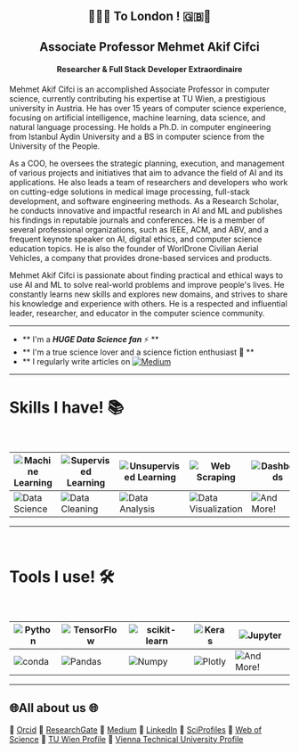 <h2 align="center"> 🌟🇬🇧 To London ! 🇬🇧🌟 </h2>
<h2 align="center">  Associate Professor Mehmet Akif Cifci  </h2>
<h4 align="center"> Researcher & Full Stack Developer Extraordinaire </h4>

Mehmet Akif Cifci is an accomplished Associate Professor in computer science, currently contributing his expertise at TU Wien, a prestigious university in Austria. He has over 15 years of computer science experience, focusing on artificial intelligence, machine learning, data science, and natural language processing. He holds a Ph.D. in computer engineering from Istanbul Aydin University and a BS in computer science from the University of the People.

As a COO, he oversees the strategic planning, execution, and management of various projects and initiatives that aim to advance the field of AI and its applications. He also leads a team of researchers and developers who work on cutting-edge solutions in medical image processing, full-stack development, and software engineering methods. As a Research Scholar, he conducts innovative and impactful research in AI and ML and publishes his findings in reputable journals and conferences. He is a member of several professional organizations, such as IEEE, ACM, and ABV, and a frequent keynote speaker on AI, digital ethics, and computer science education topics. He is also the founder of WorlDrone Civilian Aerial Vehicles, a company that provides drone-based services and products.

Mehmet Akif Cifci is passionate about finding practical and ethical ways to use AI and ML to solve real-world problems and improve people's lives. He constantly learns new skills and explores new domains, and strives to share his knowledge and experience with others. He is a respected and influential leader, researcher, and educator in the computer science community.


<hr>

-  ** I'm a ***HUGE Data Science fan*** ⚡ **
-  ** I'm a true science lover and a science fiction enthusiast 🚀 **
-  ** I regularly write articles on [![Medium](https://img.shields.io/badge/Medium-12100E?logo=medium&logoColor=white)](https://medium.com/@themanoftalent) 

<hr>

<h1>Skills I have! 📚 </h1>
<Br>
  
|![Machine Learning](https://img.shields.io/badge/Machine%20Learning-brightgreen?style=for-the-badge)|![Supervised Learning](https://img.shields.io/badge/ML-Supervised%20Learning-brightgreen?style=for-the-badge)|![Unsupervised Learning](https://img.shields.io/badge/ML-Unsupervised%20Learning-brightgreen?style=for-the-badge)|![Web Scraping](https://img.shields.io/badge/Web%20Scraping-red?style=for-the-badge)|![Dashboards](https://img.shields.io/badge/Dashboards-red?style=for-the-badge)|
|---|---|---|---|---|
|![Data Science](https://img.shields.io/badge/Data%20Science-blue?style=for-the-badge)|![Data Cleaning](https://img.shields.io/badge/DS-Data%20Cleaning-blue?style=for-the-badge)|![Data Analysis](https://img.shields.io/badge/DS-Data%20Analysis-blue?style=for-the-badge)|![Data Visualization](https://img.shields.io/badge/DS-Data%20Visualization-blue?style=for-the-badge)|![And More!](https://img.shields.io/badge/And%20More!-yellow?style=for-the-badge)|
  
<hr>
<Br>
<h1>Tools I use! 🛠️</h1>
<Br>
 
|![Python](https://img.shields.io/badge/Python-FFD43B?style=for-the-badge&logo=python&logoColor=darkgreen)|![TensorFlow](https://img.shields.io/badge/TensorFlow-FF6F00?style=for-the-badge&logo=TensorFlow&logoColor=white)|![scikit-learn](https://img.shields.io/badge/scikit_learn-F7931E?style=for-the-badge&logo=scikit-learn&logoColor=white)|![Keras](https://img.shields.io/badge/Keras-D00000?style=for-the-badge&logo=Keras&logoColor=white)|![Jupyter](https://img.shields.io/badge/Jupyter-F37626.svg?&style=for-the-badge&logo=Jupyter&logoColor=white)|
|---|---|---|---|---|
|![conda](https://img.shields.io/badge/conda-342B029.svg?&style=for-the-badge&logo=anaconda&logoColor=white)|![Pandas](https://img.shields.io/badge/Pandas-2C2D72?style=for-the-badge&logo=pandas&logoColor=white)|![Numpy](https://img.shields.io/badge/Numpy-777BB4?style=for-the-badge&logo=numpy&logoColor=white)|![Plotly](https://img.shields.io/badge/Plotly-239120?style=for-the-badge&logo=plotly&logoColor=white)|![And More!](https://img.shields.io/badge/And%20More!-yellow?style=for-the-badge)|
  
<hr>

## 🌐All about us 🌐

🔗 [Orcid](https://orcid.org/0000-0002-6439-8826)
🔗 [ResearchGate](https://www.researchgate.net/profile/Mehmet-Akif-Cifci)
🔗 [Medium](https://medium.com/@themanoftalent)
🔗 [LinkedIn](https://www.linkedin.com/in/themanoftalent/)
🔗 [SciProfiles](https://sciprofiles.com/profile/2455737)
🔗 [Web of Science](https://www.webofscience.com/wos/author/record/1793126)
🔗 [TU Wien Profile](https://www.dap.tuwien.ac.at/person/oid:25266453)
🔗 [Vienna Technical University  Profile](https://ecolopes.org/members)
